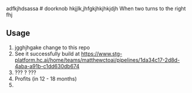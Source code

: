 adfkjhdsassa # doorknob
hkjjlk,jhfgkjhkjhkjdjh
When two turns to the right
fhj
## Usage

1. jgghjhgake change to this repo
2. See it successfully build at <https://www.stg-platform.hc.ai/home/teams/matthewctoai/pipelines/1da34c17-2d8d-4aba-a91b-c1dd630db674>
3. ??? ?   ???
4. Profits (in 12 - 18 months)
5.   
